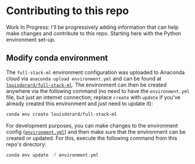 # Contributing to this repo

Work In Progress: I'll be progressively adding information that can help make changes and contribute to this repo. Starting here with the Python environment set-up.

## Modify conda environment

The `full-stack-ml` environment configuration was uploaded to Anaconda cloud via `anaconda upload environment.yml` and can be found at [`louisdorard/full-stack-ml`](https://anaconda.org/louisdorard/full-stack-ml). The environment can then be created anywhere via the following command (no need to have the `environment.yml` file, but just an internet connection; replace `create` with `update` if you've already created this environment and just need to update it):

```bash
conda env create louisdorard/full-stack-ml
```

For development purposes, you can make changes to the environment config ([`environment.yml`](environment.yml)) and then make sure that the environment can be created or updated. For this, execute the following command from this repo's directory:

```bash
conda env update -f environment.yml
```